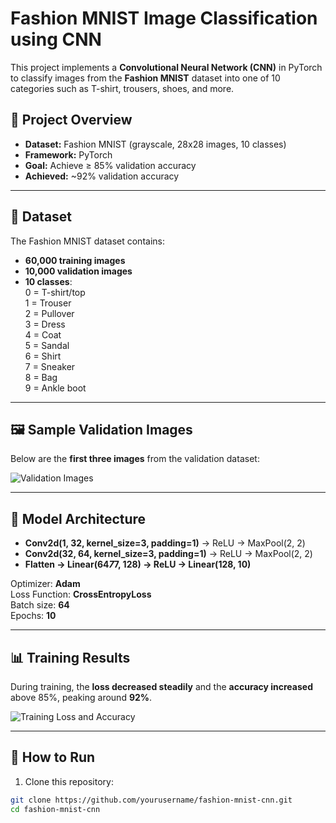 # Fashion MNIST Image Classification using CNN

This project implements a **Convolutional Neural Network (CNN)** in PyTorch to classify images from the **Fashion MNIST** dataset into one of 10 categories such as T-shirt, trousers, shoes, and more.

## 📌 Project Overview
- **Dataset:** Fashion MNIST (grayscale, 28x28 images, 10 classes)
- **Framework:** PyTorch
- **Goal:** Achieve ≥ 85% validation accuracy
- **Achieved:** ~92% validation accuracy

---

## 📂 Dataset
The Fashion MNIST dataset contains:
- **60,000 training images**
- **10,000 validation images**
- **10 classes**:  
  0 = T-shirt/top  
  1 = Trouser  
  2 = Pullover  
  3 = Dress  
  4 = Coat  
  5 = Sandal  
  6 = Shirt  
  7 = Sneaker  
  8 = Bag  
  9 = Ankle boot  

---

## 🖼 Sample Validation Images
Below are the **first three images** from the validation dataset:

![Validation Images](images/validation_samples.png)

---

## 🧠 Model Architecture
- **Conv2d(1, 32, kernel_size=3, padding=1)** → ReLU → MaxPool(2, 2)  
- **Conv2d(32, 64, kernel_size=3, padding=1)** → ReLU → MaxPool(2, 2)  
- **Flatten → Linear(64*7*7, 128) → ReLU → Linear(128, 10)**  

Optimizer: **Adam**  
Loss Function: **CrossEntropyLoss**  
Batch size: **64**  
Epochs: **10**  

---

## 📊 Training Results
During training, the **loss decreased steadily** and the **accuracy increased** above 85%, peaking around **92%**.

![Training Loss and Accuracy](images/loss_accuracy.png)

---

## 🚀 How to Run
1. Clone this repository:
```bash
git clone https://github.com/yourusername/fashion-mnist-cnn.git
cd fashion-mnist-cnn
